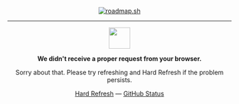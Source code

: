 <p align="center">
    <a href="https://roadmap.sh"><img src="https://api.roadmap.sh/v1-badge/wide/653de8b2602c6661a572a373?variant=dark" alt="roadmap.sh"/></a>
</p>

<hr>

<p align="center" >
    <img width="48" src="https://github.githubassets.com/images/mona-loading-default.gif">
</p>

<p align="center">
    <strong>We didn't receive a proper request from your browser.</strong>
</p>
<p align="center">Sorry about that. Please try refreshing and Hard Refresh if the problem persists.</p>

<p align="center">
    <a href="https://www.youtube.com/watch?v=dQw4w9WgXcQ">Hard Refresh</a> &mdash;
    <a href="https://www.youtube.com/watch?v=dQw4w9WgXcQ">GitHub Status</a>
</p>

<!--
**alix1383/Alix1383** is a ✨ _special_ ✨ repository because its `README.md` (this file) appears on your GitHub profile.

Here are some ideas to get you started:

- 🔭 I’m currently working on ...
- 🌱 I’m currently learning ...
- 👯 I’m looking to collaborate on ...
- 🤔 I’m looking for help with ...
- 💬 Ask me about ...
- 📫 How to reach me: ...
- 😄 Pronouns: ...
- ⚡ Fun fact: ...
-->
